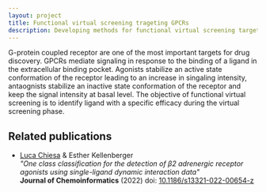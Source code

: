 ```yaml
---
layout: project
title: Functional virtual screening trageting GPCRs
description: Developing methods for functional virtual screening targeting GPCRs
---
```


G-protein coupled receptor are one of the most important targets for drug discovery.
GPCRs mediate signaling in response to the binding of a ligand in the extracellular binding pocket.
Agonists stabilize an active state conformation of the receptor leading to an increase in singaling intensity, antaognists stabilize an inactive state conformation of the receptor and keep the signal intensity at basal level.
The objective of functional virtual screening is to identify ligand with a specific efficacy during the virtual screening phase.

Related publications
--------------------
* <u>Luca Chiesa</u> & Esther Kellenberger<br/>
*"One class classification for the detection of β2 adrenergic receptor agonists using single-ligand dynamic interaction data"*<br/>
**Journal of Chemoinformatics** (2022) doi: [10.1186/s13321-022-00654-z](https://doi.org/10.1186/s13321-022-00654-z)
